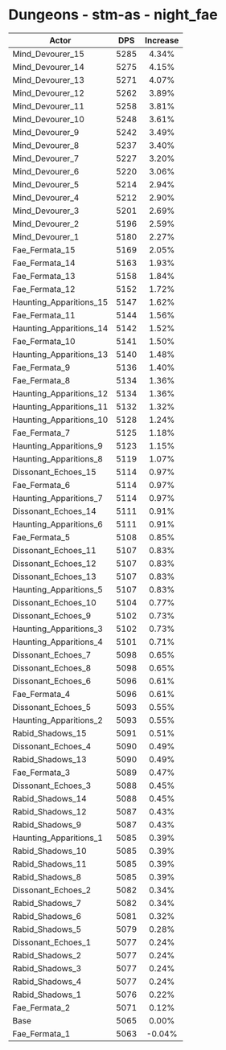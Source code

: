 # Dungeons - stm-as - night_fae
| Actor | DPS | Increase |
|---|:---:|:---:|
|Mind_Devourer_15|5285|4.34%|
|Mind_Devourer_14|5275|4.15%|
|Mind_Devourer_13|5271|4.07%|
|Mind_Devourer_12|5262|3.89%|
|Mind_Devourer_11|5258|3.81%|
|Mind_Devourer_10|5248|3.61%|
|Mind_Devourer_9|5242|3.49%|
|Mind_Devourer_8|5237|3.40%|
|Mind_Devourer_7|5227|3.20%|
|Mind_Devourer_6|5220|3.06%|
|Mind_Devourer_5|5214|2.94%|
|Mind_Devourer_4|5212|2.90%|
|Mind_Devourer_3|5201|2.69%|
|Mind_Devourer_2|5196|2.59%|
|Mind_Devourer_1|5180|2.27%|
|Fae_Fermata_15|5169|2.05%|
|Fae_Fermata_14|5163|1.93%|
|Fae_Fermata_13|5158|1.84%|
|Fae_Fermata_12|5152|1.72%|
|Haunting_Apparitions_15|5147|1.62%|
|Fae_Fermata_11|5144|1.56%|
|Haunting_Apparitions_14|5142|1.52%|
|Fae_Fermata_10|5141|1.50%|
|Haunting_Apparitions_13|5140|1.48%|
|Fae_Fermata_9|5136|1.40%|
|Fae_Fermata_8|5134|1.36%|
|Haunting_Apparitions_12|5134|1.36%|
|Haunting_Apparitions_11|5132|1.32%|
|Haunting_Apparitions_10|5128|1.24%|
|Fae_Fermata_7|5125|1.18%|
|Haunting_Apparitions_9|5123|1.15%|
|Haunting_Apparitions_8|5119|1.07%|
|Dissonant_Echoes_15|5114|0.97%|
|Fae_Fermata_6|5114|0.97%|
|Haunting_Apparitions_7|5114|0.97%|
|Dissonant_Echoes_14|5111|0.91%|
|Haunting_Apparitions_6|5111|0.91%|
|Fae_Fermata_5|5108|0.85%|
|Dissonant_Echoes_11|5107|0.83%|
|Dissonant_Echoes_12|5107|0.83%|
|Dissonant_Echoes_13|5107|0.83%|
|Haunting_Apparitions_5|5107|0.83%|
|Dissonant_Echoes_10|5104|0.77%|
|Dissonant_Echoes_9|5102|0.73%|
|Haunting_Apparitions_3|5102|0.73%|
|Haunting_Apparitions_4|5101|0.71%|
|Dissonant_Echoes_7|5098|0.65%|
|Dissonant_Echoes_8|5098|0.65%|
|Dissonant_Echoes_6|5096|0.61%|
|Fae_Fermata_4|5096|0.61%|
|Dissonant_Echoes_5|5093|0.55%|
|Haunting_Apparitions_2|5093|0.55%|
|Rabid_Shadows_15|5091|0.51%|
|Dissonant_Echoes_4|5090|0.49%|
|Rabid_Shadows_13|5090|0.49%|
|Fae_Fermata_3|5089|0.47%|
|Dissonant_Echoes_3|5088|0.45%|
|Rabid_Shadows_14|5088|0.45%|
|Rabid_Shadows_12|5087|0.43%|
|Rabid_Shadows_9|5087|0.43%|
|Haunting_Apparitions_1|5085|0.39%|
|Rabid_Shadows_10|5085|0.39%|
|Rabid_Shadows_11|5085|0.39%|
|Rabid_Shadows_8|5085|0.39%|
|Dissonant_Echoes_2|5082|0.34%|
|Rabid_Shadows_7|5082|0.34%|
|Rabid_Shadows_6|5081|0.32%|
|Rabid_Shadows_5|5079|0.28%|
|Dissonant_Echoes_1|5077|0.24%|
|Rabid_Shadows_2|5077|0.24%|
|Rabid_Shadows_3|5077|0.24%|
|Rabid_Shadows_4|5077|0.24%|
|Rabid_Shadows_1|5076|0.22%|
|Fae_Fermata_2|5071|0.12%|
|Base|5065|0.00%|
|Fae_Fermata_1|5063|-0.04%|
